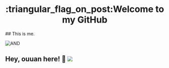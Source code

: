 <h1 align="center">:triangular_flag_on_post:Welcome to my GitHub</h1>
## This is me.


![AND](https://github-readme-stats.vercel.app/api/top-langs/?username=nanxuanzi)
## Hey, ouuan here! :wave: [![ ](https://cfrating.ihcr.top/?user=ouuan&style=flat-square)](https://codeforces.com/profile/ouuan)

